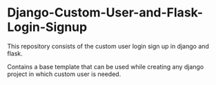 # Django-Custom-User-and-Flask-Login-Signup

This repository consists of the custom user login sign up in django and flask.

Contains a base template that can be used while creating any django project in which custom user is needed.
